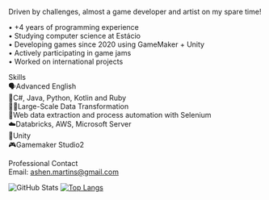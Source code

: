 Driven by challenges, almost a game developer and artist on my spare time!  

• +4 years of programming experience  
• Studying computer science at Estácio  
• Developing games since 2020 using GameMaker + Unity  
• Actively participating in game jams  
• Worked on international projects  

Skills   
🗣️Advanced English  
🥶C#, Java, Python, Kotlin and Ruby   
😶‍🌫️Large-Scale Data Transformation  
🐉Web data extraction and process automation with Selenium  
☁️Databricks, AWS, Microsoft Server  
🧊Unity   
🎮Gamemaker Studio2  

Professional Contact  
Email: ashen.martins@gmail.com  

![GitHub Stats](https://github-readme-stats.vercel.app/api?username=ashcrysis&theme=tokyonight)
[![Top Langs](https://github-readme-stats.vercel.app/api/top-langs/?username=ashcrysis&layout=compact&theme=tokyonight)](https://github.com/anuraghazra/github-readme-stats)
